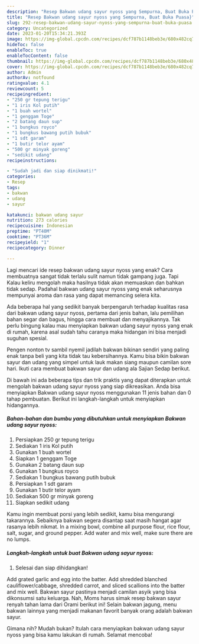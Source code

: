 ```yaml
---
description: "Resep Bakwan udang sayur nyoss yang Sempurna, Buat Buka Puasa}"
title: "Resep Bakwan udang sayur nyoss yang Sempurna, Buat Buka Puasa}"
slug: 292-resep-bakwan-udang-sayur-nyoss-yang-sempurna-buat-buka-puasa
category: Uncategorized
date: 2023-01-20T15:34:21.393Z
image: https://img-global.cpcdn.com/recipes/dcf787b1148beb3e/680x482cq70/bakwan-udang-sayur-nyoss-foto-resep-utama.jpg
hideToc: false
enableToc: true
enableTocContent: false
thumbnail: https://img-global.cpcdn.com/recipes/dcf787b1148beb3e/680x482cq70/bakwan-udang-sayur-nyoss-foto-resep-utama.jpg
cover: https://img-global.cpcdn.com/recipes/dcf787b1148beb3e/680x482cq70/bakwan-udang-sayur-nyoss-foto-resep-utama.jpg
author: Admin
authorAv: notfound
ratingvalue: 4.1
reviewcount: 5
recipeingredient:
- "250 gr tepung terigu"
- "1 iris Kol putih"
- "1 buah wortel"
- "1 genggam Toge"
- "2 batang daun sup"
- "1 bungkus royco"
- "1 bungkus bawang putih bubuk"
- "1 sdt garam"
- "1 butir telor ayam"
- "500 gr minyak goreng"
- "sedikit udang"
recipeinstructions:

- "Sudah jadi dan siap dinikmati!"
categories:
- Resep
tags:
- bakwan
- udang
- sayur

katakunci: bakwan udang sayur 
nutrition: 273 calories
recipecuisine: Indonesian
preptime: "PT40M"
cooktime: "PT36M"
recipeyield: "1"
recipecategory: Dinner

---
```



Lagi mencari ide resep bakwan udang sayur nyoss yang enak? Cara membuatnya sangat tidak terlalu sulit namun tidak gampang juga. Tapi Kalau keliru mengolah maka hasilnya tidak akan memuaskan dan bahkan tidak sedap. Padahal bakwan udang sayur nyoss yang enak seharusnya mempunyai aroma dan rasa yang dapat memancing selera kita.


Ada beberapa hal yang sedikit banyak berpengaruh terhadap kualitas rasa dari bakwan udang sayur nyoss, pertama dari jenis bahan, lalu pemilihan bahan segar dan bagus, hingga cara membuat dan menyajikannya. Tak perlu bingung kalau mau menyiapkan bakwan udang sayur nyoss yang enak di rumah, karena asal sudah tahu caranya maka hidangan ini bisa menjadi suguhan spesial.

Pengen nonton tv sambil nyemil jadilah bakwan bikinan sendiri yang paling enak tanpa beli yang kita tidak tau kebersihannya. Kamu bisa bikin bakwan sayur dan udang yang simpel untuk lauk makan siang maupun camilan sore hari. Ikuti cara membuat bakwan sayur dan udang ala Sajian Sedap berikut.


Di bawah ini ada beberapa tips dan trik praktis yang dapat diterapkan untuk mengolah bakwan udang sayur nyoss yang siap dikreasikan. Anda bisa menyiapkan Bakwan udang sayur nyoss menggunakan 11 jenis bahan dan 0 tahap pembuatan. Berikut ini langkah-langkah untuk menyiapkan hidangannya.

<!--inarticleads1-->

##### Bahan-bahan dan bumbu yang dibutuhkan untuk menyiapkan Bakwan udang sayur nyoss:

1. Persiapkan 250 gr tepung terigu
1. Sediakan 1 iris Kol putih
1. Gunakan 1 buah wortel
1. Siapkan 1 genggam Toge
1. Gunakan 2 batang daun sup
1. Gunakan 1 bungkus royco
1. Sediakan 1 bungkus bawang putih bubuk
1. Persiapkan 1 sdt garam
1. Gunakan 1 butir telor ayam
1. Sediakan 500 gr minyak goreng
1. Siapkan sedikit udang


Kamu ingin membuat porsi yang lebih sedikit, kamu bisa mengurangi takarannya. Sebaiknya bakwan segera disantap saat masih hangat agar rasanya lebih nikmat. In a mixing bowl, combine all purpose flour, rice flour, salt, sugar, and ground pepper. Add water and mix well, make sure there are no lumps. 

<!--inarticleads2-->

##### Langkah-langkah untuk buat Bakwan udang sayur nyoss:


1. Selesai dan siap dihidangkan!

Add grated garlic and egg into the batter. Add shredded blanched cauliflower/cabbage, shredded carrot, and sliced scallions into the batter and mix well. Bakwan sayur pastinya menjadi camilan asyik yang bisa dikonsumsi satu keluarga. Nah, Moms harus simak resep bakwan sayur renyah tahan lama dari Orami berikut ini! Selain bakwan jagung, menu bakwan lainnya yang menjadi makanan favorit banyak orang adalah bakwan sayur. 

Gimana nih? Mudah bukan? Itulah cara menyiapkan bakwan udang sayur nyoss yang bisa kamu lakukan di rumah. Selamat mencoba!
